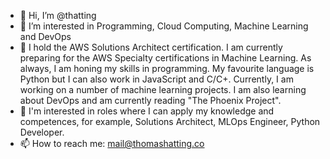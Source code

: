 - 👋 Hi, I’m @thatting
- 👀 I’m interested in Programming, Cloud Computing, Machine Learning and DevOps 
- 🌱 I hold the AWS Solutions Architect certification. I am currently preparing for the AWS Specialty certifications in Machine Learning. As always, I am honing my skills in programming. My favourite language is Python but I can also work in JavaScript and C/C+. Currently, I am working on a number of machine learning projects. I am also learning about DevOps and am currently reading "The Phoenix Project".
- 💞️ I'm interested in roles where I can apply my knowledge and competences, for example, Solutions Architect, MLOps Engineer, Python Developer. 
- 📫 How to reach me: mail@thomashatting.co

<!---
thatting/thatting is a ✨ special ✨ repository because its `README.md` (this file) appears on your GitHub profile.
You can click the Preview link to take a look at your changes.
--->
